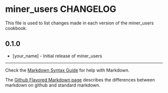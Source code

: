 miner_users CHANGELOG
=====================

This file is used to list changes made in each version of the miner_users cookbook.

0.1.0
-----
- [your_name] - Initial release of miner_users

- - -
Check the [Markdown Syntax Guide](http://daringfireball.net/projects/markdown/syntax) for help with Markdown.

The [Github Flavored Markdown page](http://github.github.com/github-flavored-markdown/) describes the differences between markdown on github and standard markdown.
